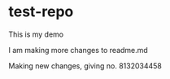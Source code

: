 # test-repo

This is my demo

I am making more changes to readme.md

Making new changes, giving no. 8132034458